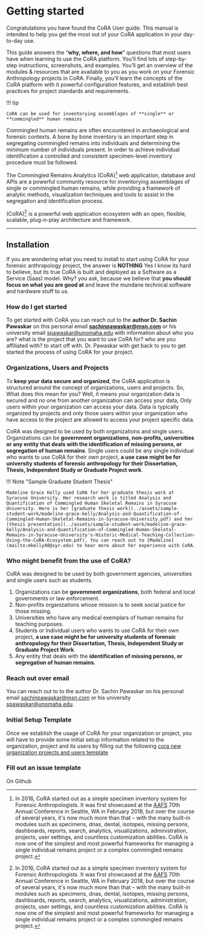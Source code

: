 # Getting started
Congratulations you have found the CoRA User guide. This manual is intended to help you get the most out of your CoRA application in your day-to-day use.

This guide answers the “**why, where, and how**” questions that most users have when learning to use the CoRA platform. You’ll find lots of step-by-step instructions, screenshots, and examples. You’ll get an overview of the modules & resources that are available to you as you work on your Forensic Anthropology projects in CoRA. Finally, you’ll learn the concepts of the CoRA platform with it powerful configuration features, and establish best practices for project standards and requirements.

!!! tip

    CoRA can be used for inventorying assemblages of **single** or **commingled** human remains

Commingled human remains are often encountered in archaeological and forensic contexts. A bone by bone inventory is an important step in segregating commingled remains into individuals and determining the minimum number of individuals present. In order to achieve individual identification a controlled and consistent specimen-level inventory procedure must be followed.

The Commingled Remains Analytics (CoRA)[^1] web application, database and APIs are a powerful community resource for inventorying assemblages of single or commingled human remains, while providing a framework of analytic methods, visualization techniques and tools to assist in the segregation and identification process.

(CoRA)[^1] is a powerful web application ecosystem with an open, flexible, scalable, plug-n-play architecture and framework.

  [^1]:
    In 2016, CoRA started out as a simple specimen inventory system for Forensic Anthropologists. It was first showcased at the [AAFS] 70th Annual Conference in Seattle, WA in February 2018, but over the course of several years, it's now much more than that – with the many built-in modules such as specimens, dnas, dental, isotopes, missing persons, dashboards, reports, search, analytics, visualizations, administration, projects, user settings, and countless customization abilities. CoRA is now one of the simplest and most powerful frameworks for managing a single individual remains project or a complex commingled remains project.

  [CoRA-web-app]: https://www.coracore.org
  [AAFS]: ../reference/aafs-2018.md

----------------------------------------------------------------
## Installation
If you are wondering what you need to install to start using CoRA for your forensic anthropology project, the answer is **NOTHING** Yes I know its hard to believe, but its true CoRA is built and deployed as a Software as a Service (Saas) model. Why? you ask, because we believe that **you should focus on what you are good at** and leave the mundane technical software and hardware stuff to us.

### How do I get started
To get started with CoRA you can reach out to the **author Dr. Sachin Pawaskar** on this personal email **<sachinpawaskar@msn.com>** or his university email <spawaskar@unomaha.edu> with information about who you are? what is the project that you want to use CoRA for? who are you affiliated with? to start off with. Dr. Pawaskar with get back to you to get started the process of using CoRA for your project.

### Organizations, Users and Projects
To **keep your data secure and organized**, the CoRA application is structured around the concept of organizations, users and projects. So, What does this mean for you? Well, it means your organization data is secured and no one from another organization can access your data, Only users within your organization can access your data. Data is typically organized by projects and only those users within your organization who have access to the project are allowed to access your project specific data.

CoRA was designed to be used by both organizations and single users. Organizations can be **government organizations, non-profits, universities or any entity that deals with the identification of missing persons, or segregation of human remains**. Single users could be any single individual who wants to use CoRA for their own project, **a use case might be for university students of forensic anthropology for their Dissertation, Thesis, Independent Study or Graduate Project work**.

!!! Note "Sample Graduate Student Thesis"

    Madeline Grace Kelly used CoRA for her graduate thesis work at Syracuse University. Her research work is titled Analysis and Quantification of Commingled Human Skeletal Remains in Syracuse University. Here is her [graduate thesis work](../assets/sample-student-work/madeline-grace-kelly/Analysis-and-Quantification-of-Commingled-Human-Skeletal-Remains-in-Syracuse-University.pdf) and her [thesis presentation](../assets/sample-student-work/madeline-grace-kelly/Analysis-and-Quantification-of-Commingled-Human-Skeletal-Remains-in-Syracuse-University's-Historic-Medical-Teaching-Collection-Using-the-CoRA-Ecosystem.pdf). You can reach out to [Madeline](mailto:mkelly48@syr.edu) to hear more about her experience with CoRA.

### Who might benefit from the use of CoRA?
CoRA was designed to be used by both government agencies, universities and single users such as students. 

1. Organizations can be **government organizations**, both federal and local governments or law enforcement.
2. Non-profits organizations whose mission is to seek social justice for those missing.
3. Universities who have any medical exemplars of human remains for teaching purposes. 
4. Students or Individual users who wants to use CoRA for their own project, **a use case might be for university students of forensic anthropology for their Dissertation, Thesis, Independent Study or Graduate Project Work**.
5. Any entity that deals with the **identification of missing persons, or segregation of human remains**. 

<!-- 
!!! Note "Testimonial from graduate students"

    Ask Madeline to write a testimonial 
-->

### Reach out over email
You can reach out to to the author Dr. Sachin Pawaskar on his personal email <sachinpawaskar@msn.com> or his university <spawaskar@unomaha.edu>. 

### Initial Setup Template
Once we establish the usage of CoRA for your organization or project, you will have to provide some initial setup information related to the organization, project and its users by filling out the following [cora new organization projects and users template](../assets/templates/new-organization-project-user-template.docx)

### Fill out an issue template
On Github

  [GitHub]: https://github.com/spawaskar-cora/cora-docs